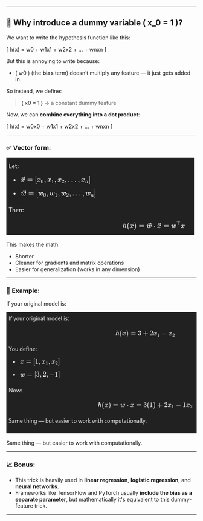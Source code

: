 
---

## 📌 Why introduce a dummy variable \( x_0 = 1 \)?

We want to write the hypothesis function like this:

\[
h(x) = w0 + w1x1 + w2x2 + ... + wnxn
\]

But this is annoying to write because:
- \( w0 \) (the **bias** term) doesn’t multiply any feature — it just gets added in.

So instead, we define:

> **\( x0 = 1 \)** → a constant dummy feature

Now, we can **combine everything into a dot product**:

\[
h(x) = w0x0 + w1x1 + w2x2 + ... + wnxn
\]

---

### ✅ Vector form:

![](util_pictures_for_explaination_README/explaiantion/vector.png)

This makes the math:
- Shorter
- Cleaner for gradients and matrix operations
- Easier for generalization (works in any dimension)

---

### 🧠 Example:

If your original model is:

![](util_pictures_for_explaination_README/explaiantion/same_thing_but_easier.png)

Same thing — but easier to work with computationally.

---

### 📈 Bonus:

- This trick is heavily used in **linear regression**, **logistic regression**, and **neural networks**.
- Frameworks like TensorFlow and PyTorch usually **include the bias as a separate parameter**, but mathematically it's equivalent to this dummy-feature trick.

---


